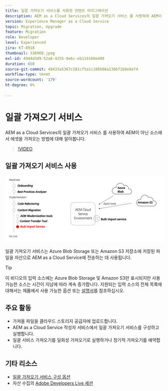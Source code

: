 ```yaml
---
title: 일괄 가져오기 서비스를 사용한 컨텐츠 마이그레이션
description: AEM as a Cloud Services의 일괄 가져오기 서비스 를 사용하여 AEM이 아닌 소스에서 에셋을 가져오는 방법에 대해 알아봅니다.
version: Experience Manager as a Cloud Service
topic: Migration, Upgrade
feature: Migration
role: Developer
level: Experienced
jira: KT-8918
thumbnail: 336969.jpeg
exl-id: 4944d3d9-52a0-4255-9e6c-eb119160e400
duration: 650
source-git-commit: 48433a5367c281cf5a1c106b08a1306f1b0e8ef4
workflow-type: tm+mt
source-wordcount: '179'
ht-degree: 0%

---
```


# 일괄 가져오기 서비스

AEM as a Cloud Services의 일괄 가져오기 서비스 를 사용하여 AEM이 아닌 소스에서 에셋을 가져오는 방법에 대해 알아봅니다.



>[!VIDEO](https://video.tv.adobe.com/v/336969?quality=12&learn=on)

## 일괄 가져오기 서비스 사용

![일괄 가져오기 서비스 수명 주기](../assets/bulk-import-service.png)

일괄 가져오기 서비스는 Azure Blob Storage 또는 Amazon S3 저장소에 저장된 파일을 자산으로 AEM as a Cloud Service에 전송하는 데 사용됩니다.

>[!TIP]
>
> 이 비디오의 입력 소스에는 Azure Blob Storage 및 Amazon S3만 표시되지만 사용 가능한 소스는 시간이 지남에 따라 계속 증가합니다. 지원되는 입력 소스의 전체 목록에 대해서는 제품에서 사용 가능한 옵션 또는 [설명서](https://experienceleague.adobe.com/docs/experience-manager-cloud-service/content/assets/manage/add-assets.html#bulk-upload)를 참조하십시오.

## 주요 활동

+ 가져올 파일을 클라우드 스토리지 공급자에 업로드합니다.
+ AEM as a Cloud Service 작성자 서비스에서 일괄 가져오기 서비스를 구성하고 실행합니다.
+ 일괄 서비스 가져오기를 일회성 가져오기로 실행하거나 정기적 가져오기를 예약합니다.

## 기타 리소스

+ [일괄 가져오기 서비스 구성 옵션](https://experienceleague.adobe.com/docs/experience-manager-cloud-service/content/assets/manage/add-assets.html#configure-bulk-ingestor-tool)
+ 자산 수집의 [Adobe Developers Live 세션](https://experienceleague.adobe.com/docs/adobe-developers-live-events/events/2021/feb2021/asset-bulk-ingestion.html)

